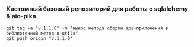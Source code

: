 ### Кастомный базовый репозиторий для работы с sqlalchemy & aio-pika

```
git tag -a "v.1.1.0" -m "вынос метода сборки api-приложения в библиотечный метод в utils"
git push origin "v.1.1.0"  
```
